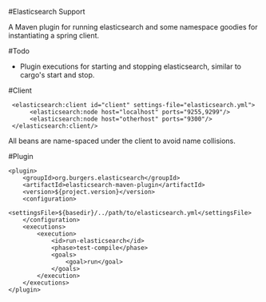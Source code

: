 #Elasticsearch Support

A Maven plugin for running elasticsearch and some namespace goodies for instantiating a spring client.

#Todo

 - Plugin executions for starting and stopping elasticsearch, similar to cargo's start and stop.

#Client

     <elasticsearch:client id="client" settings-file="elasticsearch.yml">
          <elasticsearch:node host="localhost" ports="9255,9299"/>
          <elasticsearch:node host="otherhost" ports="9300"/>
     </elasticsearch:client/>

All beans are name-spaced under the client to avoid name collisions.

#Plugin

    <plugin>
        <groupId>org.burgers.elasticsearch</groupId>
        <artifactId>elasticsearch-maven-plugin</artifactId>
        <version>${project.version}</version>
        <configuration>
            <settingsFile>${basedir}/../path/to/elasticsearch.yml</settingsFile>
        </configuration>
        <executions>
            <execution>
                <id>run-elasticsearch</id>
                <phase>test-compile</phase>
                <goals>
                    <goal>run</goal>
                </goals>
            </execution>
        </executions>
    </plugin>

